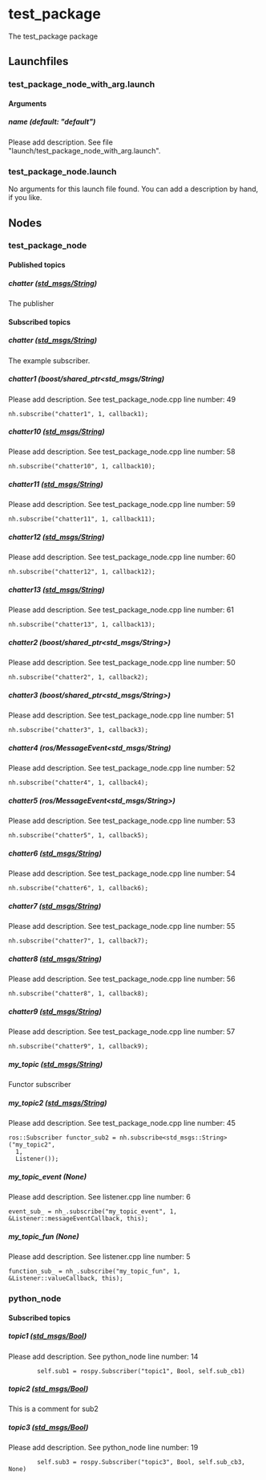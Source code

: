 # test_package

The test_package package

## Launchfiles

### test_package_node_with_arg.launch

#### Arguments

##### name (default: "default")

Please add description. See file "launch/test_package_node_with_arg.launch".

### test_package_node.launch

No arguments for this launch file found. You can add a description by hand, if you like.

## Nodes

### test_package_node



#### Published topics

##### chatter ([std_msgs/String](http://docs.ros.org/api/std_msgs/html/msg/String.html))

The publisher

#### Subscribed topics

##### chatter ([std_msgs/String](http://docs.ros.org/api/std_msgs/html/msg/String.html))

The example subscriber.

##### chatter1 (boost/shared_ptr<std_msgs/String)

Please add description. See test_package_node.cpp line number: 49

	nh.subscribe("chatter1", 1, callback1);

##### chatter10 ([std_msgs/String](http://docs.ros.org/api/std_msgs/html/msg/String.html))

Please add description. See test_package_node.cpp line number: 58

	nh.subscribe("chatter10", 1, callback10);

##### chatter11 ([std_msgs/String](http://docs.ros.org/api/std_msgs/html/msg/String.html))

Please add description. See test_package_node.cpp line number: 59

	nh.subscribe("chatter11", 1, callback11);

##### chatter12 ([std_msgs/String](http://docs.ros.org/api/std_msgs/html/msg/String.html))

Please add description. See test_package_node.cpp line number: 60

	nh.subscribe("chatter12", 1, callback12);

##### chatter13 ([std_msgs/String](http://docs.ros.org/api/std_msgs/html/msg/String.html))

Please add description. See test_package_node.cpp line number: 61

	nh.subscribe("chatter13", 1, callback13);

##### chatter2 (boost/shared_ptr<std_msgs/String>)

Please add description. See test_package_node.cpp line number: 50

	nh.subscribe("chatter2", 1, callback2);

##### chatter3 (boost/shared_ptr<std_msgs/String>)

Please add description. See test_package_node.cpp line number: 51

	nh.subscribe("chatter3", 1, callback3);

##### chatter4 (ros/MessageEvent<std_msgs/String)

Please add description. See test_package_node.cpp line number: 52

	nh.subscribe("chatter4", 1, callback4);

##### chatter5 (ros/MessageEvent<std_msgs/String>)

Please add description. See test_package_node.cpp line number: 53

	nh.subscribe("chatter5", 1, callback5);

##### chatter6 ([std_msgs/String](http://docs.ros.org/api/std_msgs/html/msg/String.html))

Please add description. See test_package_node.cpp line number: 54

	nh.subscribe("chatter6", 1, callback6);

##### chatter7 ([std_msgs/String](http://docs.ros.org/api/std_msgs/html/msg/String.html))

Please add description. See test_package_node.cpp line number: 55

	nh.subscribe("chatter7", 1, callback7);

##### chatter8 ([std_msgs/String](http://docs.ros.org/api/std_msgs/html/msg/String.html))

Please add description. See test_package_node.cpp line number: 56

	nh.subscribe("chatter8", 1, callback8);

##### chatter9 ([std_msgs/String](http://docs.ros.org/api/std_msgs/html/msg/String.html))

Please add description. See test_package_node.cpp line number: 57

	nh.subscribe("chatter9", 1, callback9);

##### my_topic ([std_msgs/String](http://docs.ros.org/api/std_msgs/html/msg/String.html))

Functor subscriber

##### my_topic2 ([std_msgs/String](http://docs.ros.org/api/std_msgs/html/msg/String.html))

Please add description. See test_package_node.cpp line number: 45

	ros::Subscriber functor_sub2 = nh.subscribe<std_msgs::String>("my_topic2",
      1,
      Listener());

##### my_topic_event (None)

Please add description. See listener.cpp line number: 6

	event_sub_ = nh_.subscribe("my_topic_event", 1, &Listener::messageEventCallback, this);

##### my_topic_fun (None)

Please add description. See listener.cpp line number: 5

	function_sub_ = nh_.subscribe("my_topic_fun", 1, &Listener::valueCallback, this);

### python_node



#### Subscribed topics

##### topic1 ([std_msgs/Bool](http://docs.ros.org/api/std_msgs/html/msg/Bool.html))

Please add description. See python_node line number: 14

	        self.sub1 = rospy.Subscriber("topic1", Bool, self.sub_cb1)


##### topic2 ([std_msgs/Bool](http://docs.ros.org/api/std_msgs/html/msg/Bool.html))

This is a comment for sub2

##### topic3 ([std_msgs/Bool](http://docs.ros.org/api/std_msgs/html/msg/Bool.html))

Please add description. See python_node line number: 19

	        self.sub3 = rospy.Subscriber("topic3", Bool, self.sub_cb3, None)


